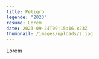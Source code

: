 ```yaml
---
title: Peligro
legende: "2023"
resume: Lorem
date: 2023-09-24T09:15:16.823Z
thumbnail: /images/uploads/2.jpg
---
```

L﻿orem